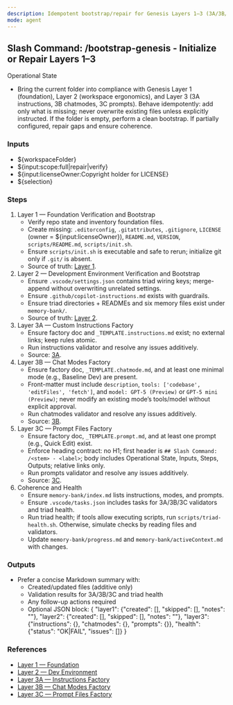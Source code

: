 ```yaml
---
description: Idempotent bootstrap/repair for Genesis Layers 1–3 (3A/3B/3C) using local instructions and validators.
mode: agent
---
```


## Slash Command: /bootstrap-genesis - Initialize or Repair Layers 1–3

Operational State

- Bring the current folder into compliance with Genesis Layer 1 (foundation), Layer 2 (workspace ergonomics), and Layer 3 (3A instructions, 3B chatmodes, 3C prompts). Behave idempotently: add only what is missing; never overwrite existing files unless explicitly instructed. If the folder is empty, perform a clean bootstrap. If partially configured, repair gaps and ensure coherence.

### Inputs

- ${workspaceFolder}
- ${input:scope:full|repair|verify}
- ${input:licenseOwner:Copyright holder for LICENSE}
- ${selection}

### Steps

1. Layer 1 — Foundation Verification and Bootstrap
   - Verify repo state and inventory foundation files.
   - Create missing: `.editorconfig`, `.gitattributes`, `.gitignore`, `LICENSE` (owner = ${input:licenseOwner}), `README.md`, `VERSION`, `scripts/README.md`, `scripts/init.sh`.
   - Ensure `scripts/init.sh` is executable and safe to rerun; initialize git only if `.git/` is absent.
   - Source of truth: [Layer 1](../instructions/layer-1-verify-and-bootstrap.instructions.md).
2. Layer 2 — Development Environment Verification and Bootstrap
   - Ensure `.vscode/settings.json` contains triad wiring keys; merge-append without overwriting unrelated settings.
   - Ensure `.github/copilot-instructions.md` exists with guardrails.
   - Ensure triad directories + READMEs and six memory files exist under `memory-bank/`.
   - Source of truth: [Layer 2](../instructions/layer-2-verify-and-bootstrap.instructions.md).
3. Layer 3A — Custom Instructions Factory
   - Ensure factory doc and `_TEMPLATE.instructions.md` exist; no external links; keep rules atomic.
   - Run instructions validator and resolve any issues additively.
   - Source: [3A](../instructions/layer-3a-custom-instructions-factory.instructions.md).
4. Layer 3B — Chat Modes Factory
   - Ensure factory doc, `_TEMPLATE.chatmode.md`, and at least one minimal mode (e.g., Baseline Dev) are present.
   - Front-matter must include `description`, `tools: ['codebase', 'editFiles', 'fetch']`, and `model: GPT-5 (Preview)` or `GPT-5 mini (Preview)`;
     never modify an existing mode’s tools/model without explicit approval.
   - Run chatmodes validator and resolve any issues additively.
   - Source: [3B](../instructions/layer-3b-chatmodes-factory.instructions.md).
5. Layer 3C — Prompt Files Factory
   - Ensure factory doc, `_TEMPLATE.prompt.md`, and at least one prompt (e.g., Quick Edit) exist.
   - Enforce heading contract: no H1; first header is `## Slash Command: /<stem> - <label>`; body includes Operational State, Inputs, Steps, Outputs; relative links only.
   - Run prompts validator and resolve any issues additively.
   - Source: [3C](../instructions/layer-3c-prompt-files-factory.instructions.md).
6. Coherence and Health
   - Ensure `memory-bank/index.md` lists instructions, modes, and prompts.
   - Ensure `.vscode/tasks.json` includes tasks for 3A/3B/3C validators and triad health.
   - Run triad health; if tools allow executing scripts, run `scripts/triad-health.sh`. Otherwise, simulate checks by reading files and validators.
   - Update `memory-bank/progress.md` and `memory-bank/activeContext.md` with changes.

### Outputs

- Prefer a concise Markdown summary with:
  - Created/updated files (additive only)
  - Validation results for 3A/3B/3C and triad health
  - Any follow-up actions required
  - Optional JSON block:
    {
    "layer1": {"created": [], "skipped": [], "notes": ""},
    "layer2": {"created": [], "skipped": [], "notes": ""},
    "layer3": {"instructions": {}, "chatmodes": {}, "prompts": {}},
    "health": {"status": "OK|FAIL", "issues": []}
    }

### References

- [Layer 1 — Foundation](../instructions/layer-1-verify-and-bootstrap.instructions.md)
- [Layer 2 — Dev Environment](../instructions/layer-2-verify-and-bootstrap.instructions.md)
- [Layer 3A — Instructions Factory](../instructions/layer-3a-custom-instructions-factory.instructions.md)
- [Layer 3B — Chat Modes Factory](../instructions/layer-3b-chatmodes-factory.instructions.md)
- [Layer 3C — Prompt Files Factory](../instructions/layer-3c-prompt-files-factory.instructions.md)
